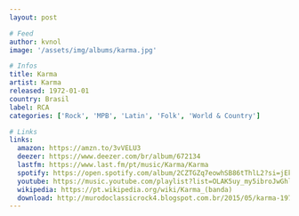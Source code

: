 ```yaml
---
layout: post

# Feed
author: kvnol
image: '/assets/img/albums/karma.jpg'

# Infos
title: Karma
artist: Karma
released: 1972-01-01
country: Brasil
label: RCA
categories: ['Rock', 'MPB', 'Latin', 'Folk', 'World & Country']

# Links
links:
  amazon: https://amzn.to/3vVELU3
  deezer: https://www.deezer.com/br/album/672134
  lastfm: https://www.last.fm/pt/music/Karma/Karma
  spotify: https://open.spotify.com/album/2CZTGZq7eowhSB86tThlL2?si=jEkFYpzeR7mzm6mcakOWfw
  youtube: https://music.youtube.com/playlist?list=OLAK5uy_my5ibroJwGhlz5ZoerYEJGPzfEAPqaMp4
  wikipedia: https://pt.wikipedia.org/wiki/Karma_(banda)
  download: http://murodoclassicrock4.blogspot.com.br/2015/05/karma-1972.html
---
```

